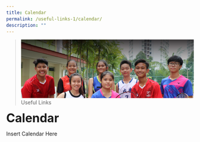 ```yaml
---
title: Calendar
permalink: /useful-links-1/calendar/
description: ""
---
```


>![](/images/About%20us.jpg)
>Useful Links

**<font size=6>Calendar</font>**

Insert Calendar Here
